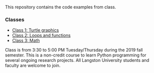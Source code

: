 This repository contains the code examples from class.

### Classes

- [Class 1: Turtle graphics](./class-1/)
- [Class 2: Loops and functions](./class-2/)
- [Class 3: Math](./class-3/)


Class is from 3:30 to 5:00 PM Tuesday/Thursday during the 2019 fall semester.
This is a non-credit course to learn Python programming for several ongoing
research projects. All Langston University students and faculty are welcome to
join.

